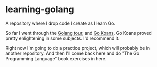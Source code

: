 # learning-golang
A repository where I drop code I create as I learn Go.

So far I went through the [Golang tour](https://tour.golang.org/welcome/1), and [Go Koans](https://github.com/cdarwin/go-koans). Go Koans proved pretty enlightening in some subjects. I'd recommend it.

Right now I'm going to do a practice project, which will probably be in another repository. And then I'll come back here and do "The Go Programming Language" book exercises in here.
